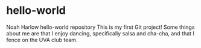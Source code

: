 # hello-world
Noah Harlow hello-world repository
This is my first Git project! Some things about me are that I enjoy dancing, specifically salsa and cha-cha, and that I fence on the UVA club team. 
